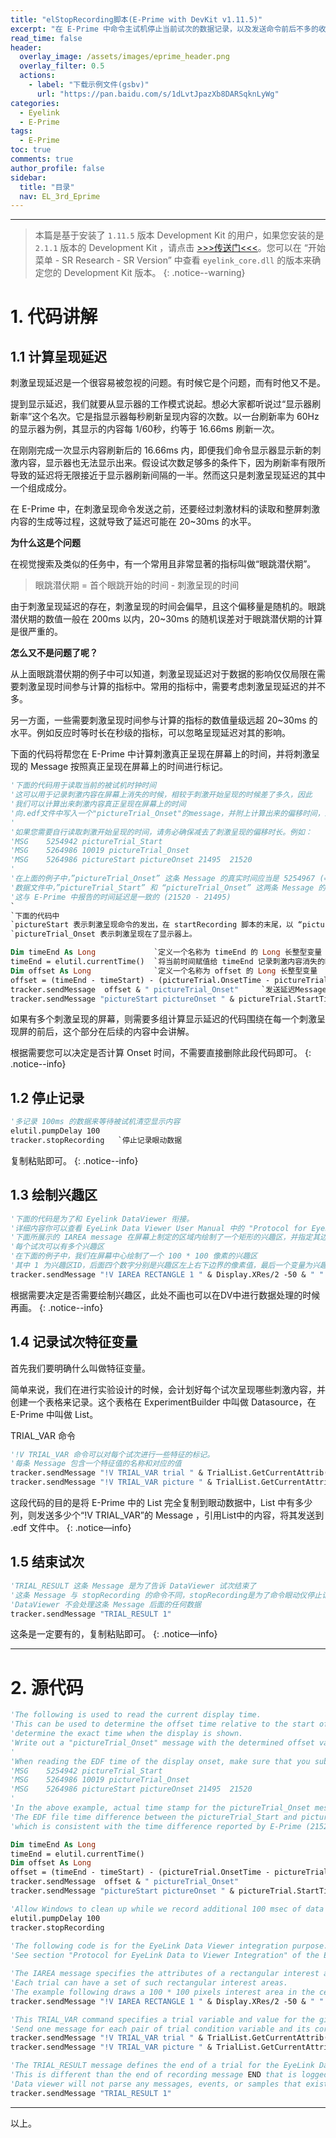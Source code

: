 ```yaml
---
title: "elStopRecording脚本(E-Prime with DevKit v1.11.5)"
excerpt: "在 E-Prime 中命令主试机停止当前试次的数据记录，以及发送命令前后不多的收尾工作。"
read_time: false
header:
  overlay_image: /assets/images/eprime_header.png
  overlay_filter: 0.5
  actions:
    - label: "下载示例文件(gsbv)"
      url: "https://pan.baidu.com/s/1dLvtJpazXb8DARSqknLyWg"
categories:
  - Eyelink
  - E-Prime
tags:
  - E-Prime
toc: true
comments: true
author_profile: false
sidebar:
  title: "目录"
  nav: EL_3rd_Eprime
---
```


---

> 本篇是基于安装了 `1.11.5` 版本 Development Kit 的用户，如果您安装的是 `2.1.1` 版本的 Development Kit ，请点击 [>>>传送门<<<](/eyelink/e-prime/eprime_stopRecording_devkit_2_1_1/)。您可以在 “开始菜单 - SR Research - SR Version” 中查看 `eyelink_core.dll` 的版本来确定您的 Development Kit 版本。
{: .notice--warning}

# 1. 代码讲解

## 1.1 计算呈现延迟

刺激呈现延迟是一个很容易被忽视的问题。有时候它是个问题，而有时他又不是。

提到显示延迟，我们就要从显示器的工作模式说起。想必大家都听说过“显示器刷新率”这个名次。它是指显示器每秒刷新呈现内容的次数。以一台刷新率为 60Hz 的显示器为例，其显示的内容每 1/60秒，约等于 16.66ms 刷新一次。

在刚刚完成一次显示内容刷新后的 16.66ms 内，即便我们命令显示器显示新的刺激内容，显示器也无法显示出来。假设试次数足够多的条件下，因为刷新率有限所导致的延迟将无限接近于显示器刷新间隔的一半。然而这只是刺激呈现延迟的其中一个组成成分。

在 E-Prime 中，在刺激呈现命令发送之前，还要经过刺激材料的读取和整屏刺激内容的生成等过程，这就导致了延迟可能在 20~30ms 的水平。

**为什么这是个问题**

在视觉搜索及类似的任务中，有一个常用且非常显著的指标叫做“眼跳潜伏期”。

> 眼跳潜伏期 = 首个眼跳开始的时间 - 刺激呈现的时间

由于刺激呈现延迟的存在，刺激呈现的时间会偏早，且这个偏移量是随机的。眼跳潜伏期的数值一般在 200ms 以内，20~30ms 的随机误差对于眼跳潜伏期的计算是很严重的。

**怎么又不是问题了呢？**

从上面眼跳潜伏期的例子中可以知道，刺激呈现延迟对于数据的影响仅仅局限在需要刺激呈现时间参与计算的指标中。常用的指标中，需要考虑刺激呈现延迟的并不多。

另一方面，一些需要刺激呈现时间参与计算的指标的数值量级远超 20~30ms 的水平。例如反应时等时长在秒级的指标，可以忽略呈现延迟对其的影响。

下面的代码将帮您在 E-Prime 中计算刺激真正呈现在屏幕上的时间，并将刺激呈现的 Message 按照真正呈现在屏幕上的时间进行标记。
 
~~~ vb
'下面的代码用于读取当前的被试机时钟时间
'这可以用于记录刺激内容在屏幕上消失的时候，相较于刺激开始呈现的时候差了多久，因此
'我们可以计算出来刺激内容真正呈现在屏幕上的时间
'向.edf文件中写入一个"pictureTrial_Onset"的message，并附上计算出来的偏移时间，来标记刺激真正开始呈现的时间。
'
'如果您需要自行读取刺激开始呈现的时间，请务必确保减去了刺激呈现的偏移时长。例如：
'MSG	5254942 pictureTrial_Start
'MSG	5264986 10019 pictureTrial_Onset
'MSG	5264986 pictureStart pictureOnset 21495  21520
'
'在上面的例子中，”pictureTrial_Onset” 这条 Message 的真实时间应当是 5254967 (=5264986 - 10019)
'数据文件中，”pictureTrial_Start” 和 “pictureTrial_Onset” 这两条 Message 的时间差是 25 (= 5254967 - 5254942),
'这与 E-Prime 中报告的时间延迟是一致的 (21520 - 21495)
`
`下面的代码中
`pictureStart 表示刺激呈现命令的发出，在 startRecording 脚本的末尾，以 “pictureTrial_Start” 的内容发送到了数据中
`pictureTrial_Onset 表示刺激呈现在了显示器上。

Dim timeEnd As Long             `定义一个名称为 timeEnd 的 Long 长整型变量
timeEnd = elutil.currentTime()  `将当前时间赋值给 timeEnd 记录刺激内容消失的时间
Dim offset As Long              `定义一个名称为 offset 的 Long 长整型变量
offset = (timeEnd - timeStart) - (pictureTrial.OnsetTime - pictureTrial.StartTime)          `计算刺激内容究竟在显示器上呈现了多长时间
tracker.sendMessage  offset & " pictureTrial_Onset"     `发送延迟Message，记录实际的Onset时间
tracker.sendMessage "pictureStart pictureOnset " & pictureTrial.StartTime & "  " & pictureTrial.OnsetTime       `报告E-Prime中所记录的延迟时间（没啥用）
~~~ 

如果有多个刺激呈现的屏幕，则需要多组计算显示延迟的代码围绕在每一个刺激呈现屏的前后，这个部分在后续的内容中会讲解。

根据需要您可以决定是否计算 Onset 时间，不需要直接删除此段代码即可。
{: .notice--info}

## 1.2 停止记录

~~~ vb
'多记录 100ms 的数据来等待被试机清空显示内容
elutil.pumpDelay 100
tracker.stopRecording   `停止记录眼动数据
~~~ 

复制粘贴即可。
{: .notice--info}

## 1.3 绘制兴趣区

~~~ vb 
'下面的代码是为了和 Eyelink DataViewer 衔接。
'详细内容你可以查看 EyeLink Data Viewer User Manual 中的 "Protocol for EyeLink Data to Viewer Integration" 部分
'下面所展示的 IAREA message 在屏幕上制定的区域内绘制了一个矩形的兴趣区，并指定其边界 
'每个试次可以有多个兴趣区 
'在下面的例子中，我们在屏幕中心绘制了一个 100 * 100 像素的兴趣区
'其中 1 为兴趣区ID，后面四个数字分别是兴趣区左上右下边界的像素值，最后一个变量为兴趣区的Label，此处直接引用了 TrialList 中的变量
tracker.sendMessage "!V IAREA RECTANGLE 1 " & Display.XRes/2 -50 & " " & Display.YRes/2 - 50 & " " & Display.XRes/2 + 50 & " " & Display.YRes/2 + 50 & " " &  TrialList.GetCurrentAttrib("imageName")
~~~

根据需要决定是否需要绘制兴趣区，此处不画也可以在DV中进行数据处理的时候再画。
{: .notice--info}

## 1.4 记录试次特征变量

首先我们要明确什么叫做特征变量。

简单来说，我们在进行实验设计的时候，会计划好每个试次呈现哪些刺激内容，并创建一个表格来记录。这个表格在 ExperimentBuilder 中叫做 Datasource，在 E-Prime 中叫做 List。

TRIAL_VAR 命令

~~~ vb
'!V TRIAL_VAR 命令可以对每个试次进行一些特征的标记。
'每条 Message 包含一个特征值的名称和对应的值
tracker.sendMessage "!V TRIAL_VAR trial " & TrialList.GetCurrentAttrib("trialid")
tracker.sendMessage "!V TRIAL_VAR picture " & TrialList.GetCurrentAttrib("imageName") 
~~~

这段代码的目的是将 E-Prime 中的 List 完全复制到眼动数据中，List 中有多少列，则发送多少个“!V TRIAL_VAR”的 Message ，引用List中的内容，将其发送到 .edf 文件中。
{: .notice—info}

## 1.5 结束试次

~~~ vb
'TRIAL_RESULT 这条 Message 是为了告诉 DataViewer 试次结束了
'这条 Message 与 stopRecording 的命令不同，stopRecording是为了命令眼动仪停止记录眼动，而这条 Message 则是为了告诉 DataViewer 试次结束
'DataViewer 不会处理这条 Message 后面的任何数据
tracker.sendMessage "TRIAL_RESULT 1" 
~~~

这条是一定要有的，复制粘贴即可。
{: .notice—info}

---

# 2. 源代码

~~~ vb
'The following is used to read the current display time. 
'This can be used to determine the offset time relative to the start of the screen and thus
'determine the exact time when the display is shown.
'Write out a "pictureTrial_Onset" message with the determined offset value to mark the actual onset of the picture screen.
'
'When reading the EDF time of the display onset, make sure that you subtract the offset value. For example,
'MSG	5254942 pictureTrial_Start
'MSG	5264986 10019 pictureTrial_Onset
'MSG	5264986 pictureStart pictureOnset 21495  21520
'
'In the above example, actual time stamp for the pictureTrial_Onset message should be 5254967 (=5264986 - 10019)
'The EDF file time difference between the pictureTrial_Start and pictureTrial_Onset message is 25 (= 5254967 - 5254942),
'which is consistent with the time difference reported by E-Prime (21520 - 21495)

Dim timeEnd As Long
timeEnd = elutil.currentTime()
Dim offset As Long
offset = (timeEnd - timeStart) - (pictureTrial.OnsetTime - pictureTrial.StartTime)
tracker.sendMessage  offset & " pictureTrial_Onset"
tracker.sendMessage "pictureStart pictureOnset " & pictureTrial.StartTime & "  " & pictureTrial.OnsetTime

'Allow Windows to clean up while we record additional 100 msec of data
elutil.pumpDelay 100
tracker.stopRecording
 
'The following code is for the EyeLink Data Viewer integration purpose.   
'See section "Protocol for EyeLink Data to Viewer Integration" of the EyeLink Data Viewer User Manual

'The IAREA message specifies the attributes of a rectangular interest area for the trial. 
'Each trial can have a set of such rectangular interest areas. 
'The example following draws a 100 * 100 pixels interest area in the center of the screen
tracker.sendMessage "!V IAREA RECTANGLE 1 " & Display.XRes/2 -50 & " " & Display.YRes/2 - 50 & " " & Display.XRes/2 + 50 & " " & Display.YRes/2 + 50 & " " &  TrialList.GetCurrentAttrib("imageName")

'This TRIAL_VAR command specifies a trial variable and value for the given trial. 
'Send one message for each pair of trial condition variable and its corresponding value.
tracker.sendMessage "!V TRIAL_VAR trial " & TrialList.GetCurrentAttrib("trialid")
tracker.sendMessage "!V TRIAL_VAR picture " & TrialList.GetCurrentAttrib("imageName") 

'The TRIAL_RESULT message defines the end of a trial for the EyeLink Data Viewer. 
'This is different than the end of recording message END that is logged when the trial recording ends. 
'Data viewer will not parse any messages, events, or samples that exist in the data file after this message. 
tracker.sendMessage "TRIAL_RESULT 1" 
~~~

---

以上。